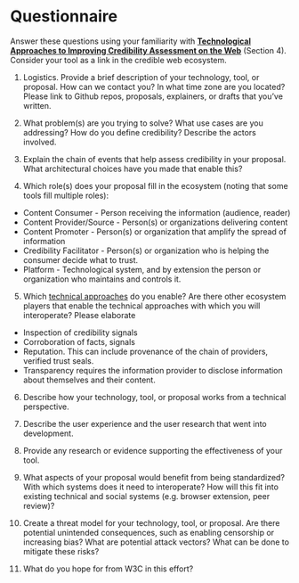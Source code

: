 # Questionnaire 

Answer these questions using your familiarity with __<a href="https://www.w3.org/2018/10/credibility-tech/">Technological Approaches to Improving Credibility Assessment on the Web</a>__ (Section 4). Consider your tool as a link in the credible web ecosystem. 

1. Logistics. Provide a brief description of your technology, tool, or proposal. How can we contact you? In what time zone are you located? Please link to Github repos, proposals, explainers, or drafts that you’ve written.

2. What problem(s) are you trying to solve? What use cases are you addressing? How do you define credibility? Describe the actors involved.

3. Explain the chain of events that help assess credibility in your proposal. What architectural choices have you made that enable this?

4. Which role(s) does your proposal fill in the ecosystem (noting that some tools fill multiple roles):
* Content Consumer - Person receiving the information (audience, reader)
* Content Provider/Source - Person(s) or organizations delivering content 
* Content Promoter - Person(s) or organization that amplify the spread of information
* Credibility Facilitator - Person(s) or organization who is helping the consumer decide what to trust.
* Platform - Technological system, and by extension the person or organization who maintains and controls it. 

5. Which <a href="https://www.w3.org/2018/10/credibility-tech/#h.32pkwj5grlt3">technical approaches</a> do you enable? Are there other ecosystem players that enable the technical approaches with which you will interoperate? Please elaborate
* Inspection of credibility signals
* Corroboration of facts, signals
* Reputation. This can include provenance of the chain of providers, verified trust seals.
* Transparency requires the information provider to disclose information about themselves and their content.

6. Describe how your technology, tool, or proposal works from a technical perspective.

7. Describe the user experience and the user research that went into development. 

8. Provide any research or evidence supporting the effectiveness of your tool.

9. What aspects of your proposal would benefit from being standardized? With which systems does it need to interoperate? How will this fit into existing technical and social systems (e.g. browser extension, peer review)?
 
10. Create a threat model for your technology, tool, or proposal. Are there potential unintended consequences, such as enabling censorship or increasing bias? What are potential attack vectors? What can be done to mitigate these risks?

11. What do you hope for from W3C in this effort?
